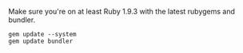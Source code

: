 Make sure you're on at least Ruby 1.9.3 with the latest rubygems and bundler.

```
gem update --system
gem update bundler
```